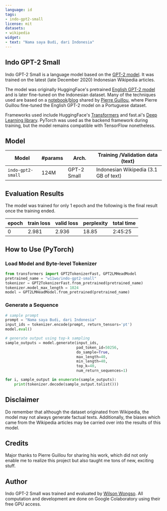 ```yaml
---
language: id
tags:
- indo-gpt2-small
license: mit
datasets:
- wikipedia
widget:
- text: "Nama saya Budi, dari Indonesia"
---
```


## Indo GPT-2 Small
Indo GPT-2 Small is a language model based on the [GPT-2 model](https://cdn.openai.com/better-language-models/language_models_are_unsupervised_multitask_learners.pdf). It was trained on the latest (late December 2020) Indonesian Wikipedia articles.

The model was originally HuggingFace's pretrained [English GPT-2 model](https://huggingface.co/transformers/model_doc/gpt2.html) and is later fine-tuned on the Indonesian dataset. Many of the techniques used
are based on a [notebook](https://github.com/piegu/fastai-projects/blob/master/finetuning-English-GPT2-any-language-Portuguese-HuggingFace-fastaiv2.ipynb)/[blog](https://medium.com/@pierre_guillou/faster-than-training-from-scratch-fine-tuning-the-english-gpt-2-in-any-language-with-hugging-f2ec05c98787) shared by [Pierre Guillou](https://medium.com/@pierre_guillou), where Pierre Guillou fine-tuned the English GPT-2 model on a Portuguese dataset.

Frameworks used include HuggingFace's [Transformers](https://huggingface.co/transformers) and fast.ai's [Deep Learning library](https://docs.fast.ai/). PyTorch was used as the backend framework during training, but the model remains compatible with TensorFlow nonetheless.

## Model
| Model             | #params | Arch.       | Training /Validation data (text)      |
|-------------------|---------|-------------|---------------------------------------|
| `indo-gpt2-small` |  124M   | GPT-2 Small | Indonesian Wikipedia (3.1 GB of text) |

## Evaluation Results
The model was trained for only 1 epoch and the following is the final result once the training ended.

| epoch | train loss | valid loss | perplexity | total time |
|-------|------------|------------|------------|------------|
|   0   |    2.981   |    2.936   |    18.85   |   2:45:25  |

## How to Use (PyTorch)
### Load Model and Byte-level Tokenizer
```python
from transformers import GPT2TokenizerFast, GPT2LMHeadModel
pretrained_name = "w11wo/indo-gpt2-small"
tokenizer = GPT2TokenizerFast.from_pretrained(pretrained_name)
tokenizer.model_max_length = 1024
model = GPT2LMHeadModel.from_pretrained(pretrained_name)
```

### Generate a Sequence
```python
# sample prompt
prompt = "Nama saya Budi, dari Indonesia"
input_ids = tokenizer.encode(prompt, return_tensors='pt')
model.eval()

# generate output using top-k sampling
sample_outputs = model.generate(input_ids, 
                                pad_token_id=50256,
                                do_sample=True, 
                                max_length=40, 
                                min_length=40,
                                top_k=40,
                                num_return_sequences=1)

for i, sample_output in enumerate(sample_outputs):
    print(tokenizer.decode(sample_output.tolist()))
```

## Disclaimer
Do remember that although the dataset originated from Wikipedia, the model may not always generate factual texts. Additionally, the biases which came from the Wikipedia articles may be carried over into the results of this model.

## Credits
Major thanks to Pierre Guillou for sharing his work, which did not only enable me to realize this project but also taught me tons of new, exciting stuff.

## Author
Indo GPT-2 Small was trained and evaluated by [Wilson Wongso](https://w11wo.github.io/). All computation and development are done on Google Colaboratory using their free GPU access.
